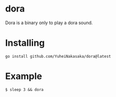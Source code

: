 # dora

Dora is a binary only to play a dora sound.

# Installing

```
go install github.com/YuheiNakasaka/dora@latest
```

# Example

```
$ sleep 3 && dora
```
